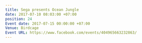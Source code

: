 ```yaml
---
title: Sega presents Ocean Jungle
date: 2017-07-10 08:03:00 +07:00
position: 24
Event date: 2017-07-15 00:00:00 +07:00
Venue: Birdcage
Event URL: https://www.facebook.com/events/404965663232863/
---
```


